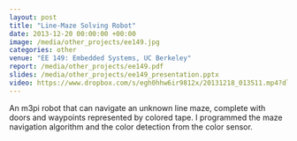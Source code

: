 ```yaml
---
layout: post
title: "Line-Maze Solving Robot"
date: 2013-12-20 00:00:00 +00:00
image: /media/other_projects/ee149.jpg
categories: other
venue: "EE 149: Embedded Systems, UC Berkeley"
report: /media/other_projects/ee149.pdf
slides: /media/other_projects/ee149_presentation.pptx
video: https://www.dropbox.com/s/egh0hhw6ir9812x/20131218_013511.mp4?dl=0
---
```

An m3pi robot that can navigate an unknown line maze, complete with doors and waypoints represented by colored tape.
I programmed the maze navigation algorithm and the color detection from the color sensor.
